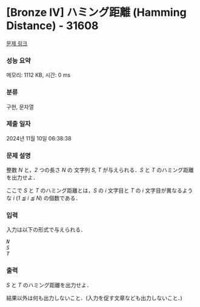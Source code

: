 # [Bronze IV] ハミング距離 (Hamming Distance) - 31608 

[문제 링크](https://www.acmicpc.net/problem/31608) 

### 성능 요약

메모리: 1112 KB, 시간: 0 ms

### 분류

구현, 문자열

### 제출 일자

2024년 11월 10일 06:38:38

### 문제 설명

<p>整数 <var>N</var> と，<var>2</var> つの長さ <var>N</var> の 文字列 <var>S, T</var> が与えられる．<var>S</var> と <var>T</var> のハミング距離を出力せよ．</p>

<p>ここで <var>S</var> と <var>T</var> のハミング距離とは，<var>S</var> の <var>i</var> 文字目と <var>T</var> の <var>i</var> 文字目が異なるような <var>i</var> (<var>1 ≦ i ≦ N</var>) の個数である．</p>

### 입력 

 <p>入力は以下の形式で与えられる．</p>

<pre><var>N</var>
<var>S</var>
<var>T</var></pre>

### 출력 

 <p><var>S</var> と <var>T</var> のハミング距離を出力せよ．</p>

<p>結果以外は何も出力しないこと．(入力を促す文章なども出力しないこと．)</p>

